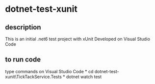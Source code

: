 # dotnet-test-xunit

## description
This is an initial .net6 test project with xUnit
Developed on Visual Studio Code

## to run code
type commands on Visual Studio Code
    * cd dotnet-test-xunit\TickTackService.Tests
    * dotnet watch test



